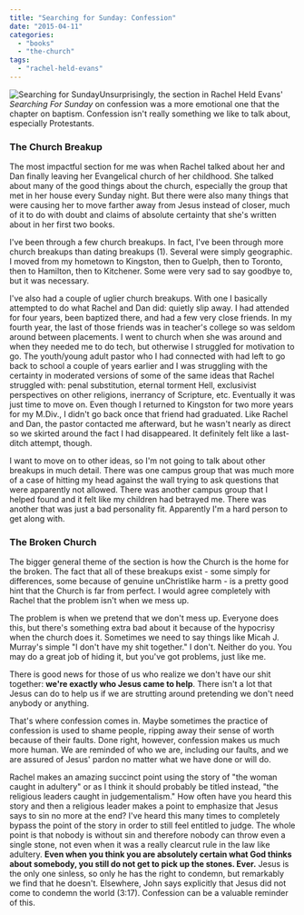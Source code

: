 ```yaml
---
title: "Searching for Sunday: Confession"
date: "2015-04-11"
categories: 
  - "books"
  - "the-church"
tags: 
  - "rachel-held-evans"
---
```


![Searching for Sunday](images/Searching-for-Sunday-198x300.jpg)Unsurprisingly, the section in Rachel Held Evans' _Searching For Sunday_ on confession was a more emotional one that the chapter on baptism. Confession isn't really something we like to talk about, especially Protestants.

### The Church Breakup

The most impactful section for me was when Rachel talked about her and Dan finally leaving her Evangelical church of her childhood. She talked about many of the good things about the church, especially the group that met in her house every Sunday night. But there were also many things that were causing her to move farther away from Jesus instead of closer, much of it to do with doubt and claims of absolute certainty that she's written about in her first two books.

<!--more-->I've been through a few church breakups. In fact, I've been through more church breakups than dating breakups (1). Several were simply geographic. I moved from my hometown to Kingston, then to Guelph, then to Toronto, then to Hamilton, then to Kitchener. Some were very sad to say goodbye to, but it was necessary.

I've also had a couple of uglier church breakups. With one I basically attempted to do what Rachel and Dan did: quietly slip away. I had attended for four years, been baptized there, and had a few very close friends. In my fourth year, the last of those friends was in teacher's college so was seldom around between placements. I went to church when she was around and when they needed me to do tech, but otherwise I struggled for motivation to go. The youth/young adult pastor who I had connected with had left to go back to school a couple of years earlier and I was struggling with the certainty in moderated versions of some of the same ideas that Rachel struggled with: penal substitution, eternal torment Hell, exclusivist perspectives on other religions, inerrancy of Scripture, etc. Eventually it was just time to move on. Even though I returned to Kingston for two more years for my M.Div., I didn't go back once that friend had graduated. Like Rachel and Dan, the pastor contacted me afterward, but he wasn't nearly as direct so we skirted around the fact I had disappeared. It definitely felt like a last-ditch attempt, though.

I want to move on to other ideas, so I'm not going to talk about other breakups in much detail. There was one campus group that was much more of a case of hitting my head against the wall trying to ask questions that were apparently not allowed. There was another campus group that I helped found and it felt like my children had betrayed me. There was another that was just a bad personality fit. Apparently I'm a hard person to get along with.

### The Broken Church

The bigger general theme of the section is how the Church is the home for the broken. The fact that all of these breakups exist - some simply for differences, some because of genuine unChristlike harm - is a pretty good hint that the Church is far from perfect. I would agree completely with Rachel that the problem isn't when we mess up.

The problem is when we pretend that we don't mess up. Everyone does this, but there's something extra bad about it because of the hypocrisy when the church does it. Sometimes we need to say things like Micah J. Murray's simple "I don't have my shit together." I don't. Neither do you. You may do a great job of hiding it, but you've got problems, just like me.

There is good news for those of us who realize we don't have our shit together: **we're exactly who Jesus came to help**. There isn't a lot that Jesus can do to help us if we are strutting around pretending we don't need anybody or anything.

That's where confession comes in. Maybe sometimes the practice of confession is used to shame people, ripping away their sense of worth because of their faults. Done right, however, confession makes us much more human. We are reminded of who we are, including our faults, and we are assured of Jesus' pardon no matter what we have done or will do.

Rachel makes an amazing succinct point using the story of "the woman caught in adultery" or as I think it should probably be titled instead, "the religious leaders caught in judgementalism." How often have you heard this story and then a religious leader makes a point to emphasize that Jesus says to sin no more at the end? I've heard this many times to completely bypass the point of the story in order to still feel entitled to judge. The whole point is that nobody is without sin and therefore nobody can throw even a single stone, not even when it was a really clearcut rule in the law like adultery. **Even when you think you are absolutely certain what God thinks about somebody, you still do not get to pick up the stones. Ever.** Jesus is the only one sinless, so only he has the right to condemn, but remarkably we find that he doesn't. Elsewhere, John says explicitly that Jesus did not come to condemn the world (3:17). Confession can be a valuable reminder of this.
